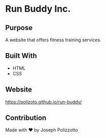 # Run Buddy Inc.

## Purpose
A website that offers fitness training services.

## Built With
* HTML
* CSS

## Website
https://polizoto.github.io/run-buddy/

## Contribution
Made with ❤️ by Joseph Polizzotto

